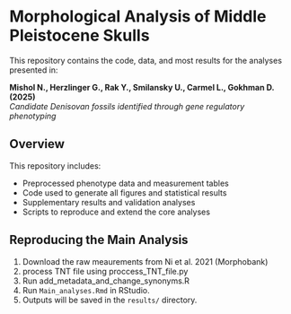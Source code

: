 # Morphological Analysis of Middle Pleistocene Skulls

This repository contains the code, data, and most results for the analyses presented in:

**Mishol N., Herzlinger G., Rak Y., Smilansky U., Carmel L., Gokhman D. (2025)**  
*Candidate Denisovan fossils identified through gene regulatory phenotyping*

## Overview

This repository includes:
- Preprocessed phenotype data and measurement tables
- Code used to generate all figures and statistical results
- Supplementary results and validation analyses
- Scripts to reproduce and extend the core analyses

## Reproducing the Main Analysis

1. Download the raw meaurements from Ni et al. 2021 (Morphobank)
2. process TNT file using proccess_TNT_file.py
3. Run add_metadata_and_change_synonyms.R
4. Run `Main_analyses.Rmd` in RStudio.
5. Outputs will be saved in the `results/` directory.